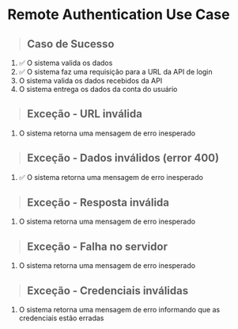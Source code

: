 # Remote Authentication Use Case

> ## Caso de Sucesso
1. ✅ O sistema valida os dados
2. ✅ O sistema faz uma requisição para a URL da API de login
3. O sistema valida os dados recebidos da API
4. O sistema entrega os dados da conta do usuário

> ## Exceção - URL inválida
1. O sistema retorna uma mensagem de erro inesperado

> ## Exceção - Dados inválidos (error 400)
1. ✅ O sistema retorna uma mensagem de erro inesperado

> ## Exceção - Resposta inválida
1. O sistema retorna uma mensagem de erro inesperado

> ## Exceção - Falha no servidor
1. O sistema retorna uma mensagem de erro inesperado

> ## Exceção - Credenciais inválidas
1. O sistema retorna uma mensagem de erro informando que as credenciais estão erradas